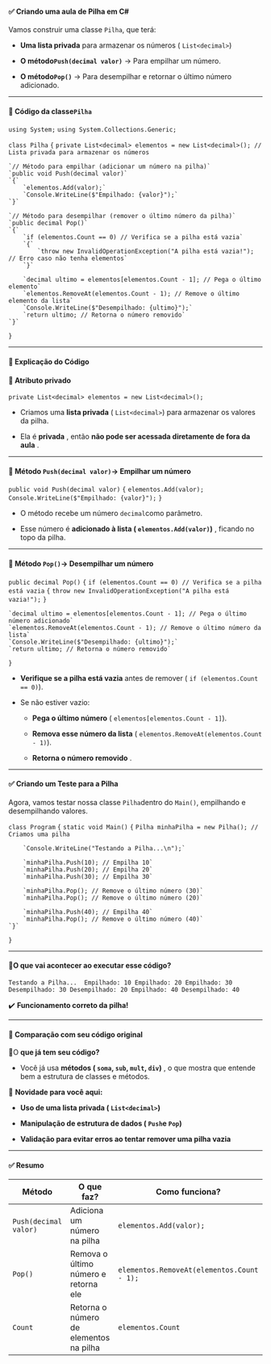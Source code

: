 #### ✅ **Criando uma aula de Pilha em C#**

Vamos construir uma classe `Pilha`, que terá:

- **Uma lista privada** para armazenar os números ( `List<decimal>`)
    
- **O método`Push(decimal valor)`** → Para empilhar um número.
    
- **O método`Pop()`** → Para desempilhar e retornar o último número adicionado.
    

---

#### 📌 **Código da classe`Pilha`**

`using System;`
`using System.Collections.Generic;`

`class Pilha`
`{`
    `private List<decimal> elementos = new List<decimal>(); // Lista privada para armazenar os números`

    `// Método para empilhar (adicionar um número na pilha)`
    `public void Push(decimal valor)`
    `{`
        `elementos.Add(valor);`
        `Console.WriteLine($"Empilhado: {valor}");`
    `}`

    `// Método para desempilhar (remover o último número da pilha)`
    `public decimal Pop()`
    `{`
        `if (elementos.Count == 0) // Verifica se a pilha está vazia`
        `{`
            `throw new InvalidOperationException("A pilha está vazia!"); // Erro caso não tenha elementos`
        `}`

        `decimal ultimo = elementos[elementos.Count - 1]; // Pega o último elemento`
        `elementos.RemoveAt(elementos.Count - 1); // Remove o último elemento da lista`
        `Console.WriteLine($"Desempilhado: {ultimo}");`
        `return ultimo; // Retorna o número removido`
    `}`
`}`

---
#### 📌 **Explicação do Código**

#### 🔎 **Atributo privado**

`private List<decimal> elementos = new List<decimal>();`

- Criamos uma **lista privada** ( `List<decimal>`) para armazenar os valores da pilha.
    
- Ela é **privada** , então **não pode ser acessada diretamente de fora da aula** .

---

#### 🔎 **Método `Push(decimal valor)`→ Empilhar um número**

`public void Push(decimal valor)`
`{`
    `elementos.Add(valor);`
    `Console.WriteLine($"Empilhado: {valor}");`
`}`

- O método recebe um número `decimal`como parâmetro.
    
- Esse número é **adicionado à lista ( `elementos.Add(valor)`)** , ficando no topo da pilha.

---

#### 🔎 **Método `Pop()`→ Desempilhar um número**

`public decimal Pop()`
`{`
    `if (elementos.Count == 0) // Verifica se a pilha está vazia`
    `{`
        `throw new InvalidOperationException("A pilha está vazia!");`
    `}`

    `decimal ultimo = elementos[elementos.Count - 1]; // Pega o último número adicionado`
    `elementos.RemoveAt(elementos.Count - 1); // Remove o último número da lista`
    `Console.WriteLine($"Desempilhado: {ultimo}");`
    `return ultimo; // Retorna o número removido`
`}`

- **Verifique se a pilha está vazia** antes de remover ( `if (elementos.Count == 0)`).
    
- Se não estiver vazio:
    
    - **Pega o último número** ( `elementos[elementos.Count - 1]`).
        
    - **Remova esse número da lista** ( `elementos.RemoveAt(elementos.Count - 1)`).
        
    - **Retorna o número removido** .

---
#### ✅ **Criando um Teste para a Pilha**

Agora, vamos testar nossa classe `Pilha`dentro do `Main()`, empilhando e desempilhando valores.

`class Program`
`{`
    `static void Main()`
    `{`
        `Pilha minhaPilha = new Pilha(); // Criamos uma pilha`

        `Console.WriteLine("Testando a Pilha...\n");`

        `minhaPilha.Push(10); // Empilha 10`
        `minhaPilha.Push(20); // Empilha 20`
        `minhaPilha.Push(30); // Empilha 30`

        `minhaPilha.Pop(); // Remove o último número (30)`
        `minhaPilha.Pop(); // Remove o último número (20)`

        `minhaPilha.Push(40); // Empilha 40`
        `minhaPilha.Pop(); // Remove o último número (40)`
    `}`
`}`

---

#### 📌O **que vai acontecer ao executar esse código?**

`Testando a Pilha...  Empilhado: 10 Empilhado: 20 Empilhado: 30 Desempilhado: 30 Desempilhado: 20 Empilhado: 40 Desempilhado: 40`

✔️ **Funcionamento correto da pilha!**

---
#### 📌 **Comparação com seu código original**

🔹O **que já tem seu código?**

- Você já usa **métodos ( `soma`, `sub`, `mult`, `div`)** , o que mostra que entende bem a estrutura de classes e métodos.

🔹 **Novidade para você aqui:**

- **Uso de uma lista privada ( `List<decimal>`)**
    
- **Manipulação de estrutura de dados ( `Push`e `Pop`)**
    
- **Validação para evitar erros ao tentar remover uma pilha vazia**

---
#### ✅ **Resumo**

|Método|O que faz?|Como funciona?|
|---|---|---|
|`Push(decimal valor)`|Adiciona um número na pilha|`elementos.Add(valor);`|
|`Pop()`|Remova o último número e retorna ele|`elementos.RemoveAt(elementos.Count - 1);`|
|`Count`|Retorna o número de elementos na pilha|`elementos.Count`|
